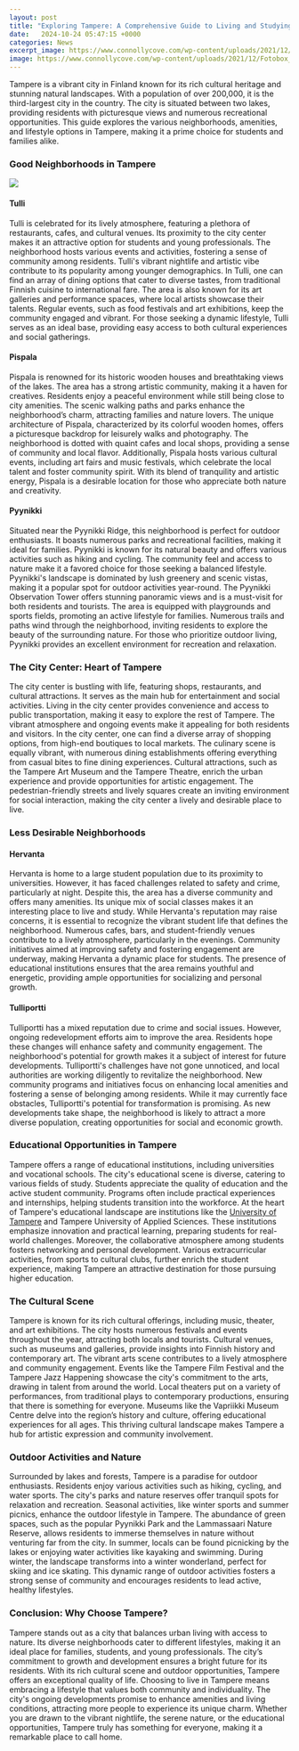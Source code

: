 ```yaml
---
layout: post
title: "Exploring Tampere: A Comprehensive Guide to Living and Studying in the City"
date:   2024-10-24 05:47:15 +0000
categories: News
excerpt_image: https://www.connollycove.com/wp-content/uploads/2021/12/Fotobox_Tampere_0800_1zu2.jpg
image: https://www.connollycove.com/wp-content/uploads/2021/12/Fotobox_Tampere_0800_1zu2.jpg
---
```


Tampere is a vibrant city in Finland known for its rich cultural heritage and stunning natural landscapes. With a population of over 200,000, it is the third-largest city in the country. The city is situated between two lakes, providing residents with picturesque views and numerous recreational opportunities. This guide explores the various neighborhoods, amenities, and lifestyle options in Tampere, making it a prime choice for students and families alike.
### Good Neighborhoods in Tampere

![](https://www.connollycove.com/wp-content/uploads/2021/12/Fotobox_Tampere_0800_1zu2.jpg)
#### Tulli
Tulli is celebrated for its lively atmosphere, featuring a plethora of restaurants, cafes, and cultural venues. Its proximity to the city center makes it an attractive option for students and young professionals. The neighborhood hosts various events and activities, fostering a sense of community among residents. Tulli's vibrant nightlife and artistic vibe contribute to its popularity among younger demographics.
In Tulli, one can find an array of dining options that cater to diverse tastes, from traditional Finnish cuisine to international fare. The area is also known for its art galleries and performance spaces, where local artists showcase their talents. Regular events, such as food festivals and art exhibitions, keep the community engaged and vibrant. For those seeking a dynamic lifestyle, Tulli serves as an ideal base, providing easy access to both cultural experiences and social gatherings.
#### Pispala
Pispala is renowned for its historic wooden houses and breathtaking views of the lakes. The area has a strong artistic community, making it a haven for creatives. Residents enjoy a peaceful environment while still being close to city amenities. The scenic walking paths and parks enhance the neighborhood’s charm, attracting families and nature lovers.
The unique architecture of Pispala, characterized by its colorful wooden homes, offers a picturesque backdrop for leisurely walks and photography. The neighborhood is dotted with quaint cafes and local shops, providing a sense of community and local flavor. Additionally, Pispala hosts various cultural events, including art fairs and music festivals, which celebrate the local talent and foster community spirit. With its blend of tranquility and artistic energy, Pispala is a desirable location for those who appreciate both nature and creativity.
#### Pyynikki
Situated near the Pyynikki Ridge, this neighborhood is perfect for outdoor enthusiasts. It boasts numerous parks and recreational facilities, making it ideal for families. Pyynikki is known for its natural beauty and offers various activities such as hiking and cycling. The community feel and access to nature make it a favored choice for those seeking a balanced lifestyle.
Pyynikki's landscape is dominated by lush greenery and scenic vistas, making it a popular spot for outdoor activities year-round. The Pyynikki Observation Tower offers stunning panoramic views and is a must-visit for both residents and tourists. The area is equipped with playgrounds and sports fields, promoting an active lifestyle for families. Numerous trails and paths wind through the neighborhood, inviting residents to explore the beauty of the surrounding nature. For those who prioritize outdoor living, Pyynikki provides an excellent environment for recreation and relaxation.
### The City Center: Heart of Tampere
The city center is bustling with life, featuring shops, restaurants, and cultural attractions. It serves as the main hub for entertainment and social activities. Living in the city center provides convenience and access to public transportation, making it easy to explore the rest of Tampere. The vibrant atmosphere and ongoing events make it appealing for both residents and visitors.
In the city center, one can find a diverse array of shopping options, from high-end boutiques to local markets. The culinary scene is equally vibrant, with numerous dining establishments offering everything from casual bites to fine dining experiences. Cultural attractions, such as the Tampere Art Museum and the Tampere Theatre, enrich the urban experience and provide opportunities for artistic engagement. The pedestrian-friendly streets and lively squares create an inviting environment for social interaction, making the city center a lively and desirable place to live.
### Less Desirable Neighborhoods
#### Hervanta
Hervanta is home to a large student population due to its proximity to universities. However, it has faced challenges related to safety and crime, particularly at night. Despite this, the area has a diverse community and offers many amenities. Its unique mix of social classes makes it an interesting place to live and study.
While Hervanta's reputation may raise concerns, it is essential to recognize the vibrant student life that defines the neighborhood. Numerous cafes, bars, and student-friendly venues contribute to a lively atmosphere, particularly in the evenings. Community initiatives aimed at improving safety and fostering engagement are underway, making Hervanta a dynamic place for students. The presence of educational institutions ensures that the area remains youthful and energetic, providing ample opportunities for socializing and personal growth.
#### Tulliportti
Tulliportti has a mixed reputation due to crime and social issues. However, ongoing redevelopment efforts aim to improve the area. Residents hope these changes will enhance safety and community engagement. The neighborhood's potential for growth makes it a subject of interest for future developments.
Tulliportti's challenges have not gone unnoticed, and local authorities are working diligently to revitalize the neighborhood. New community programs and initiatives focus on enhancing local amenities and fostering a sense of belonging among residents. While it may currently face obstacles, Tulliportti's potential for transformation is promising. As new developments take shape, the neighborhood is likely to attract a more diverse population, creating opportunities for social and economic growth.
### Educational Opportunities in Tampere
Tampere offers a range of educational institutions, including universities and vocational schools. The city's educational scene is diverse, catering to various fields of study. Students appreciate the quality of education and the active student community. Programs often include practical experiences and internships, helping students transition into the workforce.
At the heart of Tampere's educational landscape are institutions like the [University of Tampere](https://us.edu.vn/en/University_of_Tampere) and Tampere University of Applied Sciences. These institutions emphasize innovation and practical learning, preparing students for real-world challenges. Moreover, the collaborative atmosphere among students fosters networking and personal development. Various extracurricular activities, from sports to cultural clubs, further enrich the student experience, making Tampere an attractive destination for those pursuing higher education.
### The Cultural Scene
Tampere is known for its rich cultural offerings, including music, theater, and art exhibitions. The city hosts numerous festivals and events throughout the year, attracting both locals and tourists. Cultural venues, such as museums and galleries, provide insights into Finnish history and contemporary art. The vibrant arts scene contributes to a lively atmosphere and community engagement.
Events like the Tampere Film Festival and the Tampere Jazz Happening showcase the city's commitment to the arts, drawing in talent from around the world. Local theaters put on a variety of performances, from traditional plays to contemporary productions, ensuring that there is something for everyone. Museums like the Vapriikki Museum Centre delve into the region’s history and culture, offering educational experiences for all ages. This thriving cultural landscape makes Tampere a hub for artistic expression and community involvement.
### Outdoor Activities and Nature
Surrounded by lakes and forests, Tampere is a paradise for outdoor enthusiasts. Residents enjoy various activities such as hiking, cycling, and water sports. The city's parks and nature reserves offer tranquil spots for relaxation and recreation. Seasonal activities, like winter sports and summer picnics, enhance the outdoor lifestyle in Tampere.
The abundance of green spaces, such as the popular Pyynikki Park and the Lammassaari Nature Reserve, allows residents to immerse themselves in nature without venturing far from the city. In summer, locals can be found picnicking by the lakes or enjoying water activities like kayaking and swimming. During winter, the landscape transforms into a winter wonderland, perfect for skiing and ice skating. This dynamic range of outdoor activities fosters a strong sense of community and encourages residents to lead active, healthy lifestyles.
### Conclusion: Why Choose Tampere?
Tampere stands out as a city that balances urban living with access to nature. Its diverse neighborhoods cater to different lifestyles, making it an ideal place for families, students, and young professionals. The city’s commitment to growth and development ensures a bright future for its residents. With its rich cultural scene and outdoor opportunities, Tampere offers an exceptional quality of life.
Choosing to live in Tampere means embracing a lifestyle that values both community and individuality. The city's ongoing developments promise to enhance amenities and living conditions, attracting more people to experience its unique charm. Whether you are drawn to the vibrant nightlife, the serene nature, or the educational opportunities, Tampere truly has something for everyone, making it a remarkable place to call home.